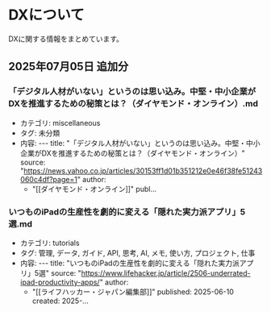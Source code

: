 # DXについて

DXに関する情報をまとめています。


## 2025年07月05日 追加分

### 「デジタル人材がいない」というのは思い込み。中堅・中小企業がDXを推進するための秘策とは？（ダイヤモンド・オンライン）.md
- カテゴリ: miscellaneous
- タグ: 未分類
- 内容: ---
title: "「デジタル人材がいない」というのは思い込み。中堅・中小企業がDXを推進するための秘策とは？（ダイヤモンド・オンライン）"
source: "https://news.yahoo.co.jp/articles/30153ff1d01b351212e0e46f38fe51243060c4df?page=1"
author:
  - "[[ダイヤモンド・オンライン]]"
publ...

### いつものiPadの生産性を劇的に変える「隠れた実力派アプリ」5選.md
- カテゴリ: tutorials
- タグ: 管理, データ, ガイド, API, 思考, AI, メモ, 使い方, プロジェクト, 仕事
- 内容: ---
title: "いつものiPadの生産性を劇的に変える「隠れた実力派アプリ」5選"
source: "https://www.lifehacker.jp/article/2506-underrated-ipad-productivity-apps/"
author:
  - "[[ライフハッカー・ジャパン編集部]]"
published: 2025-06-10
created: 2025-...

